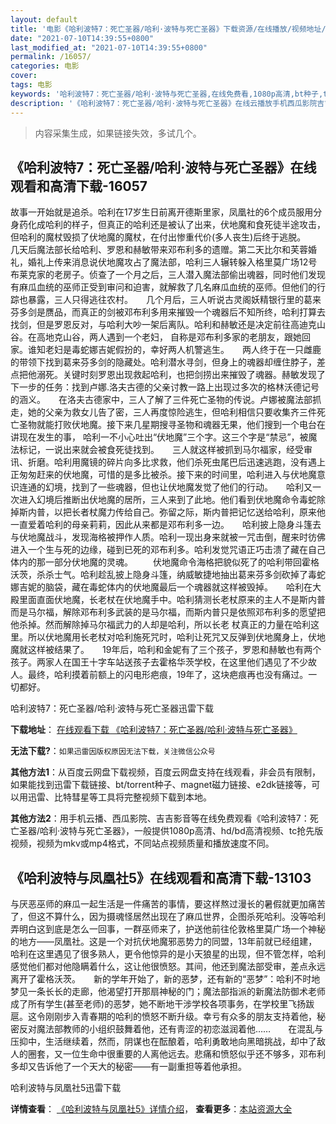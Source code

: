 ```yaml
---
layout: default
title: '电影《哈利波特7：死亡圣器/哈利·波特与死亡圣器》下载资源/在线播放/视频地址/1080p/高清/蓝光'
date: "2021-07-10T14:39:55+0800"
last_modified_at: "2021-07-10T14:39:55+0800"
permalink: /16057/
categories: 电影
cover:
tags: 电影
keywords: '哈利波特7：死亡圣器/哈利·波特与死亡圣器,在线免费看,1080p高清,bt种子,torrent,百度云盘,magnet,磁力链,迅雷下载资源'
description: '《哈利波特7：死亡圣器/哈利·波特与死亡圣器》在线云播放手机西瓜影院吉吉影音免费看，1080p高清bd/hd未删减完整版和tc抢先枪版，mkv/mp4格式，附带bt/torrent种子、magnet/磁力链、百度云盘、网盘资源迅雷下载链接'
---
```


>内容采集生成，如果链接失效，多试几个。


## 《哈利波特7：死亡圣器/哈利·波特与死亡圣器》在线观看和高清下载-16057

故事一开始就是追杀。哈利在17岁生日前离开德斯里家，凤凰社的6个成员服用分身药化成哈利的样子，但真正的哈利还是被认了出来，伏地魔和食死徒半途攻击，但哈利的魔杖毁损了伏地魔的魔杖，在付出惨重代价(多人丧生)后终于逃脱。　　几天后魔法部长给哈利、罗恩和赫敏带来邓布利多的遗赠。第二天比尔和芙蓉婚礼，婚礼上传来消息说伏地魔攻占了魔法部，哈利三人辗转躲入格里莫广场12号布莱克家的老房子。侦查了一个月之后，三人潜入魔法部偷出魂器，同时他们发现有麻瓜血统的巫师正受到审问和迫害，就解救了几名麻瓜血统的巫师。但他们的行踪也暴露，三人只得逃往农村。　　几个月后，三人听说古灵阁妖精银行里的葛来芬多剑是赝品，而真正的剑被邓布利多用来摧毁一个魂器后不知所终，哈利打算去找剑，但是罗恩反对，与哈利大吵一架后离队。哈利和赫敏还是决定前往高迪克山谷。在高地克山谷，两人遇到一个老妇， 自称是邓布利多家的老朋友，跟她回家。谁知老妇是毒蛇娜吉妮假扮的，幸好两人机警逃生。　　两人终于在一只雌鹿的带领下找到葛来芬多剑的隐藏处。哈利潜水寻剑，但身上的魂器却缠住脖子，差点把他溺死。关键时刻罗恩出现救起哈利，也把剑捞出来摧毁了魂器。赫敏发现了下一步的任务：找到卢娜.洛夫古德的父亲讨教一路上出现过多次的格林沃德记号的涵义。　　在洛夫古德家中，三人了解了三件死亡圣物的传说。卢娜被魔法部抓走，她的父亲为救女儿告了密，三人再度惊险逃生，但哈利相信只要收集齐三件死亡圣物就能打败伏地魔。接下来几星期搜寻圣物和魂器无果，他们搜到一个电台在讲现在发生的事， 哈利一不小心吐出“伏地魔”三个字。这三个字是“禁忌”，被魔法标记，一说出来就会被食死徒找到。　　三人就这样被抓到马尔福家，经受审讯、折磨。哈利用魔镜的碎片向多比求救，他们杀死虫尾巴后迅速逃跑，没有遇上正匆匆赶来的伏地魔，可惜的是多比被杀。接下来的时间里，哈利进入与伏地魔意识连通的幻境，找到了一些魂器，但也让伏地魔发觉了他们的行动。　　哈利又一次进入幻境后推断出伏地魔的居所，三人来到了此地。他们看到伏地魔命令毒蛇除掉斯内普，以把长者杖魔力传给自己。弥留之际，斯内普把记忆送给哈利，原来他一直爱着哈利的母亲莉莉，因此从来都是邓布利多一边。　　哈利披上隐身斗篷去与伏地魔战斗，发现海格被押作人质。哈利一现出身来就被一咒击倒，醒来时彷佛进入一个生与死的边缘，碰到已死的邓布利多。哈利发觉咒语正巧击溃了藏在自己体内的那一部分伏地魔的灵魂。 　　伏地魔命令海格把貌似死了的哈利带回霍格沃茨，杀杀士气。哈利趁乱披上隐身斗篷，纳威敏捷地抽出葛来芬多剑砍掉了毒蛇娜吉妮的脑袋，藏在毒蛇体内的伏地魔最后一个魂器就这样被毁掉。　　哈利在大殿里面直面伏地魔，长老杖在伏地魔手中。哈利猜测长老杖原来的主人不是斯内普而是马尔福，解除邓布利多武装的是马尔福，而斯内普只是依照邓布利多的愿望把他杀掉。然而解除掉马尔福武力的人却是哈利，所以长老 杖真正的力量在哈利这里。所以伏地魔用长老杖对哈利施死咒时，哈利让死咒又反弹到伏地魔身上，伏地魔就这样被结果了。　　19年后，哈利和金妮有了三个孩子，罗恩和赫敏也有两个孩子。两家人在国王十字车站送孩子去霍格华茨学校，在这里他们遇见了不少故人。最终，哈利摸着前额上的闪电形疤痕，19年了，这块疤痕再也没有痛过。一切都好。


哈利波特7：死亡圣器/哈利·波特与死亡圣器迅雷下载

**下载地址**： [在线观看下载 《哈利波特7：死亡圣器/哈利·波特与死亡圣器》](https://www.993dy.com//vod-detail-id-19233.html) 


**无法下载?**：`如果迅雷因版权原因无法下载，关注微信公众号 `

**其他方法1**：从百度云网盘下载视频，百度云网盘支持在线观看，非会员有限制，如果能找到迅雷下载链接、bt/torrent种子、magnet磁力链接、e2dk链接等，可以用迅雷、比特彗星等工具将完整视频下载到本地。

**其他方法2**：用手机云播、西瓜影院、吉吉影音等在线免费观看《哈利波特7：死亡圣器/哈利·波特与死亡圣器》，一般提供1080p高清、hd/bd高清视频、tc抢先版视频，视频为mkv或mp4格式，不同站点视频质量和播放速度不同。


## 《哈利波特与凤凰社5》在线观看和高清下载-13103

与厌恶巫师的麻瓜一起生活是一件痛苦的事情，要这样熬过漫长的暑假就更加痛苦了，但这不算什么，因为摄魂怪居然出现在了麻瓜世界，企图杀死哈利。没等哈利弄明白这到底是怎么一回事，一群巫师来了，护送他前往伦敦格里莫广场一个神秘的地方——凤凰社。这是一个对抗伏地魔邪恶势力的同盟，13年前就已经组建，哈利在这里遇见了很多熟人，更令他惊异的是小天狼星的出现，但不管怎样，哈利感觉他们都对他隐瞒着什么，这让他很愤怒。其间，他还到魔法部受审，差点永远离开了霍格沃茨。　　新的学年开始了，新的恶梦，还有新的“恶梦”：哈利不时地梦见一条长长的走廊，他渴望打开那扇神秘的门；魔法部指派的新魔法防御术老师成了所有学生(甚至老师)的恶梦，她不断地干涉学校各项事务，在学校里飞扬跋扈。这令刚刚步入青春期的哈利的愤怒不断升级。幸亏有众多的朋友支持着他，秘密反对魔法部教师的小组织鼓舞着他，还有靑涩的初恋滋润着他……　　在混乱与压抑中，生活继续着，然而，阴谋也在酝酿着，哈利勇敢地向黑暗挑战，却中了敌人的圈套，又一位生命中很重要的人离他远去。悲痛和愤怒似乎还不够多，邓布利多却又告诉他了一个天大的秘密——有一副重担等着他承担。


哈利波特与凤凰社5迅雷下载

**详情查看**： [《哈利波特与凤凰社5》详情介绍](/movie/13103/)， **查看更多**：[本站资源大全](/movie/t/all/)

